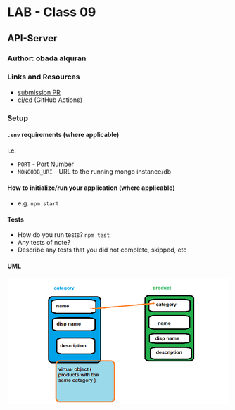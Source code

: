 
# LAB - Class 09

## API-Server

### Author: obada alquran

### Links and Resources

- [submission PR](https://github.com/obadeh/401-lab-09-API-Server/pull/1)
- [ci/cd](https://github.com/obadeh/401-lab-09-API-Server/actions) (GitHub Actions)

### Setup

#### `.env` requirements (where applicable)

i.e.

- `PORT` - Port Number
- `MONGODB_URI` - URL to the running mongo instance/db

#### How to initialize/run your application (where applicable)

- e.g. `npm start`

#### Tests

- How do you run tests? `npm test`
- Any tests of note?
- Describe any tests that you did not complete, skipped, etc

#### UML

![UML](./v.png)